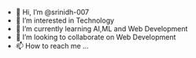 - 👋 Hi, I’m @srinidh-007
- 👀 I’m interested in Technology
- 🌱 I’m currently learning AI,ML and Web Development
- 💞️ I’m looking to collaborate on Web Development
- 📫 How to reach me ...


<!---
srinidh-007/srinidh-007 is a ✨ special ✨ repository because its `README.md` (this file) appears on your GitHub profile.
You can click the Preview link to take a look at your changes.
--->
